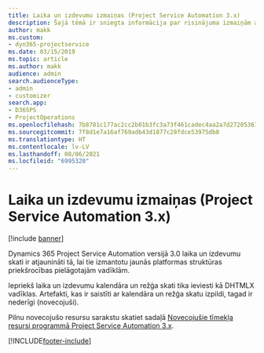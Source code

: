```yaml
---
title: Laika un izdevumu izmaiņas (Project Service Automation 3.x)
description: Šajā tēmā ir sniegta informācija par risinājuma izmaiņām attiecībā uz Laiku un Izdevumiem.
author: makk
ms.custom:
- dyn365-projectservice
ms.date: 03/15/2019
ms.topic: article
ms.author: makk
audience: admin
search.audienceType:
- admin
- customizer
search.app:
- D365PS
- ProjectOperations
ms.openlocfilehash: 7b8781c177ac2cc2b01b3fc3a73f461cadec4aa2a7d27205361bd6681994c240
ms.sourcegitcommit: 7f8d1e7a16af769adb43d1877c28fdce53975db8
ms.translationtype: HT
ms.contentlocale: lv-LV
ms.lasthandoff: 08/06/2021
ms.locfileid: "6995320"
---
```

# <a name="time-and-expense-changes-project-service-automation-3x"></a>Laika un izdevumu izmaiņas (Project Service Automation 3.x)

[!include [banner](../../includes/psa-now-project-operations.md)]

Dynamics 365 Project Service Automation versijā 3.0 laika un izdevumu skati ir atjaunināti tā, lai tie izmantotu jaunās platformas struktūras priekšrocības pielāgotajām vadīklām.

Iepriekš laika un izdevumu kalendāra un režģa skati tika ieviesti kā DHTMLX vadīklas. Artefakti, kas ir saistīti ar kalendāra un režģa skatu izpildi, tagad ir nederīgi (novecojuši).

Pilnu novecojušo resursu sarakstu skatiet sadaļā [Novecojušie tīmekļa resursi programmā Project Service Automation 3.x](web-resources-deprecated-v3.x.md).


[!INCLUDE[footer-include](../../includes/footer-banner.md)]